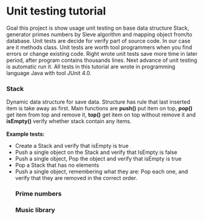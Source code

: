 <h1> Unit testing tutorial</h1>
Goal this project is show usage unit testing on base data structure Stack, generator primes numbers by Sieve algorithm
and mapping object from/to database. Unit tests are decide for verify part of source code. In our case are it methods 
class. Unit tests are worth tool programmers when you find errors or change existing code. Right wrote unit tests
save more time in later period, after program contains thousands lines. Next advance of unit testing is automatic run it.
All tests in this tutorial are wrote in programming language Java with tool JUnit 4.0.

<h3>Stack</h3>
Dynamic data structure for save data. Structure has rule that last inserted item is take away as first. Main functions are
<b>push()</b> put item on top, <b>pop()</b> get item from top and remove it, <b>top()</b> get item on top without 
remove it and <b>isEmpty()</b> verify whether stack contain any items.
<br/><br/>
<b>Example tests:</b>
<ul>
<li>Create a Stack and verify that isEmpty is true</li>
<li>Push a single object on the Stack and verify that IsEmpty is false</li>
<li>Push a single object, Pop the object and verify that isEmpty is true</li>
<li>Pop a Stack that has no elements</li>
<li>Push a single object, remembering what they are: Pop each one, and verify that they are removed in the correct order.</li>


<h3>Prime numbers</h3>

<h3>Music library</h3>
